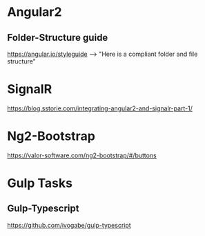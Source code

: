 # Angular2
## Folder-Structure guide 
https://angular.io/styleguide --> "Here is a compliant folder and file structure"


# SignalR
https://blog.sstorie.com/integrating-angular2-and-signalr-part-1/ 


# Ng2-Bootstrap
https://valor-software.com/ng2-bootstrap/#/buttons 


# Gulp Tasks
## Gulp-Typescript
https://github.com/ivogabe/gulp-typescript 
